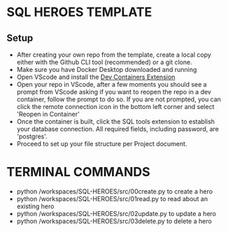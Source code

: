 # **SQL HEROES TEMPLATE** 

## Setup
- After creating your own repo from the template, create a local copy either with the Github CLI tool (recommended) or a git clone.
- Make sure you have Docker Desktop downloaded and running
- Open VScode and install the [Dev Containers Extension](https://marketplace.visualstudio.com/items?itemName=ms-vscode-remote.remote-containers)
- Open your repo in VScode, after a few moments you should see a prompt from VScode asking if you want to reopen the repo in a dev container, follow the prompt to do so. If you are not prompted, you can click the remote connection icon in the bottom left corner and select 'Reopen in Container'
- Once the container is built, click the SQL tools extension to establish your database connection. All required fields, including password, are 'postgres'.
- Proceed to set up your file structure per Project document.


# TERMINAL COMMANDS 
- python /workspaces/SQL-HEROES/src/00create.py to create a hero
- python /workspaces/SQL-HEROES/src/01read.py to read about an existing hero
- python /workspaces/SQL-HEROES/src/02update.py to update a hero
- python /workspaces/SQL-HEROES/src/03delete.py to delete a hero
